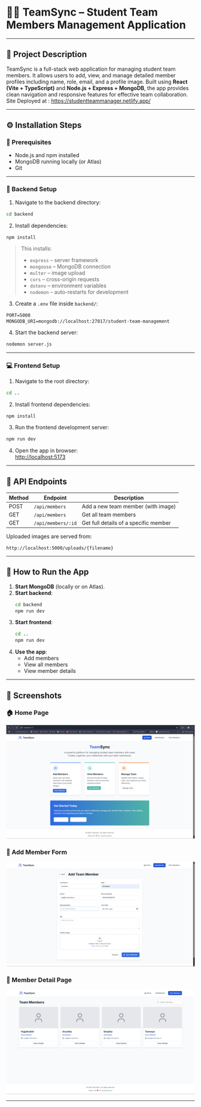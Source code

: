 # 🧑‍💻 TeamSync – Student Team Members Management Application

---

## 📘 Project Description

TeamSync is a full-stack web application for managing student team members. It allows users to add, view, and manage detailed member profiles including name, role, email, and a profile image. Built using **React (Vite + TypeScript)** and **Node.js + Express + MongoDB**, the app provides clean navigation and responsive features for effective team collaboration.
Site Deployed at : https://studentteammanager.netlify.app/

---

## ⚙️ Installation Steps

### 🔧 Prerequisites
- Node.js and npm installed
- MongoDB running locally (or Atlas)
- Git

---

### 📁 Backend Setup

1. Navigate to the backend directory:
```bash
cd backend
```

2. Install dependencies:
```bash
npm install
```

> This installs:
> - `express` – server framework  
> - `mongoose` – MongoDB connection  
> - `multer` – image upload  
> - `cors` – cross-origin requests  
> - `dotenv` – environment variables  
> - `nodemon` – auto-restarts for development

3. Create a `.env` file inside `backend/`:
```env
PORT=5000
MONGODB_URI=mongodb://localhost:27017/student-team-management
```

4. Start the backend server:
```bash
nodemon server.js
```

---

### 💻 Frontend Setup

1. Navigate to the root directory:
```bash
cd ..
```

2. Install frontend dependencies:
```bash
npm install
```

3. Run the frontend development server:
```bash
npm run dev
```

4. Open the app in browser:  
[http://localhost:5173](http://localhost:5173)

---

## 🔗 API Endpoints

| Method | Endpoint             | Description                            |
|--------|----------------------|----------------------------------------|
| POST   | `/api/members`       | Add a new team member (with image)     |
| GET    | `/api/members`       | Get all team members                   |
| GET    | `/api/members/:id`   | Get full details of a specific member  |

Uploaded images are served from:
```
http://localhost:5000/uploads/{filename}
```

---

## 🚀 How to Run the App

1. **Start MongoDB** (locally or on Atlas).
2. **Start backend**:
   ```bash
   cd backend
   npm run dev
   ```
3. **Start frontend**:
   ```bash
   cd ..
   npm run dev
   ```
4. **Use the app**:
   - Add members
   - View all members
   - View member details

---

## 📸 Screenshots

### 🏠 Home Page
![Home Page](./screenshorts/homepage.png)

### 📝 Add Member Form
![Add Member Form](./screenshorts/add-member-form.png)

### 👤 Member Detail Page
![Member Detail](./screenshorts/team-member.png)

---

